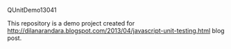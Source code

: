 QUnitDemo13041

This repository is a demo project created for http://dilanarandara.blogspot.com/2013/04/javascript-unit-testing.html blog post.
